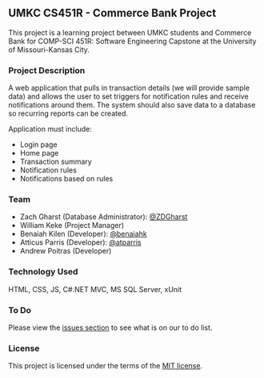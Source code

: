 ## UMKC CS451R - Commerce Bank Project
This project is a learning project between UMKC students and Commerce Bank for COMP-SCI 451R: Software Engineering Capstone at the University of Missouri-Kansas City.

### Project Description
A web application that pulls in transaction details (we will provide sample data) and allows the user to set triggers for notification rules and receive notifications around them. The system should also save data to a database so recurring reports can be created.

Application must include:
- Login page
- Home page
- Transaction summary
- Notification rules
- Notifications based on rules

### Team
- Zach Gharst (Database Administrator): [@ZDGharst](https://github.com/ZDGharst)
- William Keke (Project Manager)
- Benaiah Kilen (Developer): [@benaiahk](https://github.com/benaiahk)
- Atticus Parris (Developer): [@atparris](https://github.com/atparris)
- Andrew Poitras (Developer)

### Technology Used
HTML, CSS, JS, C#.NET MVC, MS SQL Server, xUnit

### To Do
Please view the [issues section](issues) to see what is on our to do list.

### License
This project is licensed under the terms of the [MIT license](LICENSE).
